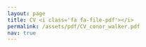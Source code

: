 ```yaml
---
layout: page
title: ​CV <i class='fa fa-file-pdf'></i>
permalink: /assets/pdf/CV_conor_walker.pdf
nav: true
---
```

